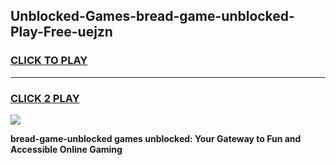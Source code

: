 
## Unblocked-Games-bread-game-unblocked-Play-Free-uejzn
<h3>
<a href="https://premium76.site?title=bread-game-unblocked&ref=19M">CLICK TO PLAY</a></h3>
<hr>

<h3>
<a href="https://premium76.site?title=bread-game-unblocked&ref=19M">CLICK 2 PLAY</a>
  
</h3>

<a href="https://premium76.site?title=bread-game-unblocked&ref=19M"><img src="https://clearcache.store/games.png"></a>


**bread-game-unblocked games unblocked: Your Gateway to Fun and Accessible Online Gaming**
